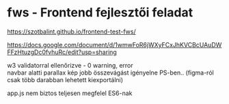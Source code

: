 # fws - Frontend fejlesztői feladat
https://szotbalint.github.io/frontend-test-fws/

https://docs.google.com/document/d/1wmwFoR6jWXyFCxJhKVCBcUAuDWFFzHtuzgDc0fvhuRc/edit?usp=sharing <br>

w3 validatorral ellenőrizve - 0 warning, error <br>
navbar alatti parallax kép jobb összevágást igényelne PS-ben.. (figma-ról csak több darabban lehetett kiexportálni) <br>

app.js nem biztos teljesen megfelel ES6-nak
